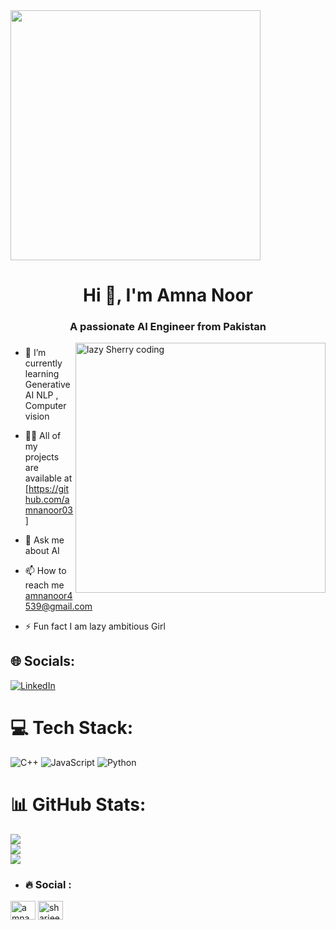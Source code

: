 <img align="center" height="400" src="https://media4.giphy.com/media/v1.Y2lkPTc5MGI3NjExYjY3cWJyM3NpMnV2czJ2dXN1ZDV2M2N0cW9xdHMwOW9laWx0Y2x4ciZlcD12MV9pbnRlcm5hbF9naWZfYnlfaWQmY3Q9Zw/tL5HmgfZi0Qow/giphy.gif"  />
<h1 align="center">Hi 👋, I'm Amna Noor </h1>
<h3 align="center">A passionate AI Engineer from Pakistan</h3>
<img align = "right" alt = "lazy Sherry coding " width = "400" src ="https://media.giphy.com/media/v1.Y2lkPTc5MGI3NjExdnBreDJqdXd1OTB2MTMwcDg1aDZlNXRuYjEycWdycTZucG9ramNibyZlcD12MV9pbnRlcm5hbF9naWZfYnlfaWQmY3Q9Zw/bGgsc5mWoryfgKBx1u/giphy.gif" >

###
- 🌱 I’m currently learning Generative AI NLP , Computer vision

- 👨‍💻 All of my projects are available at [https://github.com/amnanoor03]

- 💬 Ask me about AI

- 📫 How to reach me amnanoor4539@gmail.com

- ⚡ Fun fact I am lazy ambitious Girl

## 🌐 Socials:
[![LinkedIn](https://img.shields.io/badge/LinkedIn-%230077B5.svg?logo=linkedin&logoColor=white)](/https://www.linkedin.com/in/amnanoor24/) 

# 💻 Tech Stack:
![C++](https://img.shields.io/badge/c++-%2300599C.svg?style=for-the-badge&logo=c%2B%2B&logoColor=white) ![JavaScript](https://img.shields.io/badge/javascript-%23323330.svg?style=for-the-badge&logo=javascript&logoColor=%23F7DF1E) ![Python](https://img.shields.io/badge/python-3670A0?style=for-the-badge&logo=python&logoColor=ffdd54)
# 📊 GitHub Stats:
![](https://github-readme-stats.vercel.app/api?username=amnanoor03&theme=dark&hide_border=false&include_all_commits=false&count_private=false)<br/>
![](https://github-readme-streak-stats.herokuapp.com/?user=amnanoor03&theme=dark&hide_border=false)<br/>
![](https://github-readme-stats.vercel.app/api/top-langs/?username=amnanoor03&theme=dark&hide_border=false&include_all_commits=false&count_private=false&layout=compact)
- <div align="left">
  <h3 align="left">🔥  Social :</h3>
 <p align="left">
<a href="https://linkedin.com/in/amnanoor03" target="blank"><img align="center" src="https://raw.githubusercontent.com/rahuldkjain/github-profile-readme-generator/master/src/images/icons/Social/linked-in-alt.svg" alt="amnanoor03" height="30" width="40" /></a>
<a href="https://instagram.com/amnanoor4539" target="blank"><img align="center" src="https://raw.githubusercontent.com/rahuldkjain/github-profile-readme-generator/master/src/images/icons/Social/instagram.svg" alt="sharjeeyl" height="30" width="40" /></a>

</p>
</div>
